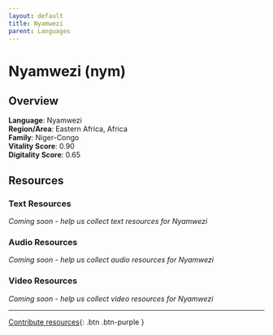 ```yaml
---
layout: default
title: Nyamwezi
parent: Languages
---
```


# Nyamwezi (nym)

## Overview

**Language**: Nyamwezi  
**Region/Area**: Eastern Africa, Africa  
**Family**: Niger-Congo  
**Vitality Score**: 0.90  
**Digitality Score**: 0.65  

## Resources

### Text Resources
*Coming soon - help us collect text resources for Nyamwezi*

### Audio Resources
*Coming soon - help us collect audio resources for Nyamwezi*

### Video Resources
*Coming soon - help us collect video resources for Nyamwezi*

---

[Contribute resources](https://fairtrain.github.io/){: .btn .btn-purple }
